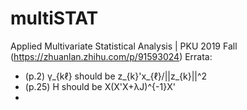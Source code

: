 # multiSTAT
Applied Multivariate Statistical Analysis | PKU 2019 Fall
(https://zhuanlan.zhihu.com/p/91593024)
Errata:
- (p.2) γ_{kℓ} should be z_{k}'x_{ℓ}/||z_{k}||^2
- (p.25) H should be X(X'X+λJ)^{-1}X'
- 
